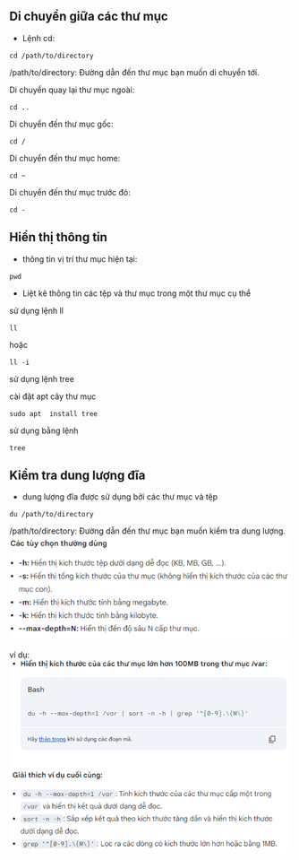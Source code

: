 ## Di chuyển giữa các thư mục
- Lệnh cd:
```
cd /path/to/directory
```
/path/to/directory: Đường dẫn đến thư mục bạn muốn di chuyển tới.

Di chuyển quay lại thư mục ngoài:
```
cd ..
```
Di chuyển đến thư mục gốc:
```
cd /
```
Di chuyển đến thư mục home:
```
cd ~
```
Di chuyển đến thư mục trước đó:
```
cd -
```



## Hiển thị thông tin
- thông tin vị trí thư mục hiện tại:
```
pwd
```

- Liệt kê thông tin các tệp và thư mục trong một thư mục cụ thể

sử dụng lệnh ll
```
ll
```
hoặc
```
ll -i
```
sử dụng lệnh tree

cài đặt apt cây thư mục
```
sudo apt  install tree
```
sử dụng bằng lệnh
```
tree
```

## Kiểm tra dung lượng đĩa
- dung lượng đĩa được sử dụng bởi các thư mục và tệp
```
du /path/to/directory
```
/path/to/directory: Đường dẫn đến thư mục bạn muốn kiểm tra dung lượng.
![alt text](image-1.png)

ví dụ:
![alt text](image-2.png)

